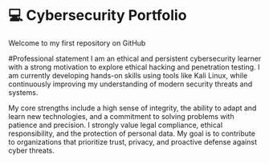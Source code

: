 # 💻 Cybersecurity Portfolio

Welcome to my first repository on GitHub

#Professional statement
I am an ethical and persistent cybersecurity learner with a strong motivation to explore ethical hacking and penetration testing. I am currently developing hands-on skills using tools like Kali Linux, while continuously improving my understanding of modern security threats and systems.

My core strengths include a high sense of integrity, the ability to adapt and learn new technologies, and a commitment to solving problems with patience and precision. I strongly value legal compliance, ethical responsibility, and the protection of personal data. My goal is to contribute to organizations that prioritize trust, privacy, and proactive defense against cyber threats.
